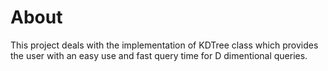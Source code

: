 # About 
This project deals with the implementation of KDTree class which provides the
user with an easy use and fast query time for D dimentional queries.
